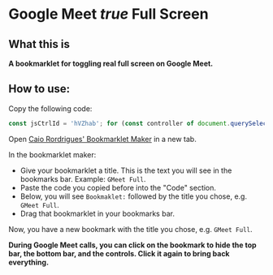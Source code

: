 # Google Meet _true_ Full Screen

## What this is

**A bookmarklet for toggling real full screen on Google Meet.**

## How to use:

Copy the following code:

```js
const jsCtrlId = 'hVZhab'; for (const controller of document.querySelectorAll(`[jscontroller="${jsCtrlId}"]`)) if (controller.style.display === '') controller.style.display = 'none'; else controller.style.display = '';
```

Open [Caio Rordrigues' Bookmarklet Maker](https://caiorss.github.io/bookmarklet-maker/) in a new tab.

In the bookmarklet maker:
- Give your bookmarklet a title. This is the text you will see in the bookmarks bar. Example: `GMeet Full`.
- Paste the code you copied before into the "Code" section.
- Below, you will see `Bookmaklet:` followed by the title you chose, e.g. `GMeet Full`.
- Drag that bookmarklet in your bookmarks bar.

Now, you have a new bookmark with the title you chose, e.g. `GMeet Full`.

**During Google Meet calls, you can click on the bookmark to hide the top bar, the bottom bar, and the controls. Click it again to bring back everything.**
